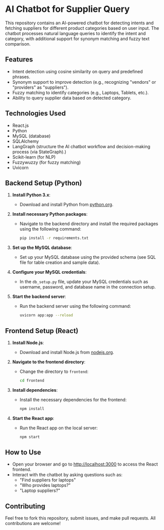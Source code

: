 # AI Chatbot for Supplier Query

This repository contains an AI-powered chatbot for detecting intents and fetching suppliers for different product categories based on user input. The chatbot processes natural language queries to identify the intent and category, with additional support for synonym matching and fuzzy text comparison.

## Features

- Intent detection using cosine similarity on query and predefined phrases.
- Synonym support to improve detection (e.g., recognizing "vendors" or "providers" as "suppliers").
- Fuzzy matching to identify categories (e.g., Laptops, Tablets, etc.).
- Ability to query supplier data based on detected category.

## Technologies Used
  - React.js
  - Python
  - MySQL (database)
  - SQLAlchemy
  - LangGraph (structure the AI chatbot workflow and decision-making process (via StateGraph).)
  - Scikit-learn (for NLP)
  - Fuzzywuzzy (for fuzzy matching)
  - Uvicorn



## Backend Setup (Python)

1. **Install Python 3.x**:
   - Download and install Python from [python.org](https://www.python.org/).

2. **Install necessary Python packages**:
   - Navigate to the backend directory and install the required packages using the following command:
     ```bash
     pip install -r requirements.txt
     ```

3. **Set up the MySQL database**:
   - Set up your MySQL database using the provided schema (see SQL file for table creation and sample data).

4. **Configure your MySQL credentials**:
   - In the `db_setup.py` file, update your MySQL credentials such as username, password, and database name in the connection setup.

5. **Start the backend server**:
   - Run the backend server using the following command:
     ```bash
     uvicorn app:app --reload
     ```

## Frontend Setup (React)

1. **Install Node.js**:
   - Download and install Node.js from [nodejs.org](https://nodejs.org/).

2. **Navigate to the frontend directory**:
   - Change the directory to `frontend`:
     ```bash
     cd frontend
     ```

3. **Install dependencies**:
   - Install the necessary dependencies for the frontend:
     ```bash
     npm install
     ```

4. **Start the React app**:
   - Run the React app on the local server:
     ```bash
     npm start
     ```

## How to Use

- Open your browser and go to [http://localhost:3000](http://localhost:3000) to access the React frontend.
- Interact with the chatbot by asking questions such as:
  - "Find suppliers for laptops"
  - "Who provides laptops?"
  - "Laptop suppliers?"

## Contributing

Feel free to fork this repository, submit issues, and make pull requests. All contributions are welcome!
